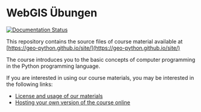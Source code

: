 # WebGIS Übungen

[![Documentation Status](https://readthedocs.org/projects/geo-python-site/badge/?version=latest)](https://geo-python-site.readthedocs.io/en/latest/?badge=latest)

This repository contains the source files of course material available at [https://geo-python.github.io/site/](https://geo-python.github.io/site/)

The course introduces you to the basic concepts of computer programming in the Python programming language.

If you are interested in using our course materials, you may be interested in the following links:

- [License and usage of our materials](https://geo-python-site.readthedocs.io/en/latest/course-info/licensing.html)
- [Hosting your own version of the course online](https://geo-python-site.readthedocs.io/en/latest/course-info/licensing.html#getting-started-hosting-your-own-version-of-the-course)
